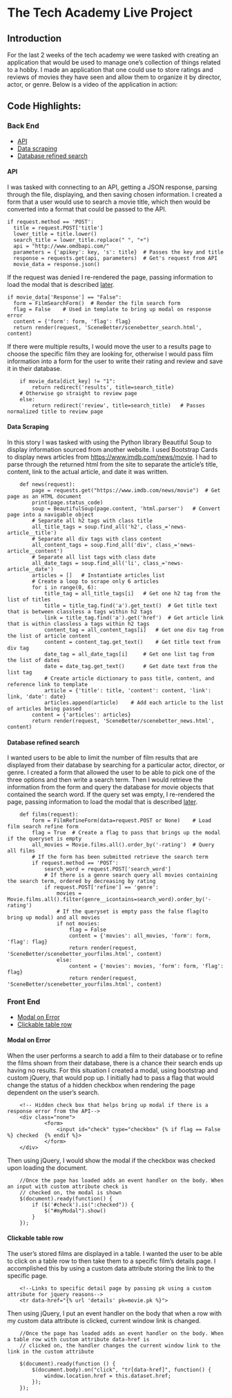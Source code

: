 # The Tech Academy Live Project

## Introduction
For the last 2 weeks of the tech academy we were tasked with creating an application that would be used to manage one’s collection of things related to a hobby. I made an application that one could use to store ratings and reviews of movies they have seen and allow them to organize it by director, actor, or genre. Below is a video of the application in action:

## Code Highlights:
### Back End
* [API](#api)
* [Data scraping](#data-scraping)
* [Database refined search](#database-refined-search)

#### API
I was tasked with connecting to an API, getting a JSON response, parsing through the file, displaying, and then saving chosen information. I created a form that a user would use to search a movie title, which then would be converted into a format that could be passed to the API.

    if request.method == 'POST':
      title = request.POST['title']
      lower_title = title.lower()
      search_title = lower_title.replace(" ", "+")
      api = "http://www.omdbapi.com/"
      parameters = {'apikey': key, 's': title}  # Passes the key and title
      response = requests.get(api, parameters)  # Get's request from API
      movie_data = response.json()
    
If the request was denied I re-rendered the page, passing information to load the modal that is described [later](#modal-on-error).

    if movie_data['Response'] == "False":
      form = FilmSearchForm()  # Render the film search form
      flag = False    # Used in template to bring up modal on response error
      content = {'form': form, 'flag': flag}
      return render(request, 'SceneBetter/scenebetter_search.html', content)

If there were multiple results, I would move the user to a results page to choose the specific film they are looking for, otherwise I would pass film information into a form for the user to write their rating and review and save it in their database.

        if movie_data[dict_key] != "1":
            return redirect('results', title=search_title)
        # Otherwise go straight to review page
        else:
            return redirect('review', title=search_title)   # Passes normalized title to review page

#### Data Scraping
In this story I was tasked with using the Python library Beautiful Soup to display information sourced from another website. I used Bootstrap Cards to display news articles from https://www.imdb.com/news/movie. I had to parse through the returned html from the site to separate the article’s title, content, link to the actual article, and date it was written.
        
        def news(request):
            page = requests.get("https://www.imdb.com/news/movie")  # Get page as an HTML document
            print(page.status_code)
            soup = BeautifulSoup(page.content, 'html.parser')   # Convert page into a navigable object
            # Separate all h2 tags with class title
            all_title_tags = soup.find_all('h2', class_='news-article__title')
            # Separate all div tags with class content
            all_content_tags = soup.find_all('div', class_='news-article__content')
            # Separate all list tags with class date
            all_date_tags = soup.find_all('li', class_='news-article__date')
            articles = []   # Instantiate articles list
            # Create a loop to scrape only 6 articles
            for i in range(0, 6):
                title_tag = all_title_tags[i]   # Get one h2 tag from the list of titles
                title = title_tag.find('a').get_text()  # Get title text that is between classless a tags within h2 tags
                link = title_tag.find('a').get('href')  # Get article link that is within classless a tags within h2 tags
                content_tag = all_content_tags[i]   # Get one div tag from the list of article content
                content = content_tag.get_text()    # Get title text from div tag
                date_tag = all_date_tags[i]     # Get one list tag from the list of dates
                date = date_tag.get_text()      # Get date text from the list tag
                # Create article dictionary to pass title, content, and reference link to template
                article = {'title': title, 'content': content, 'link': link, 'date': date}
                articles.append(article)    # Add each article to the list of articles being passed
            content = {'articles': articles}
            return render(request, 'SceneBetter/scenebetter_news.html', content)
            
#### Database refined search
I wanted users to be able to limit the number of film results that are displayed from their database by searching for a particular actor, director, or genre. I created a form that allowed the user to be able to pick one of the three options and then write a search term. Then I would retrieve the information from the form and query the database for movie objects that contained the search word. If the query set was empty, I re-rendered the page, passing information to load the modal that is described [later](#modal-on-error).

        def films(request):
            form = FilmRefineForm(data=request.POST or None)    # Load film search refine form
            flag = True  # Create a flag to pass that brings up the modal if the queryset is empty
            all_movies = Movie.films.all().order_by('-rating')  # Query all films
            # If the form has been submitted retrieve the search term
            if request.method == 'POST':
                search_word = request.POST['search_word']
                # If there is a genre search query all movies containing the search term, ordered by decreasing by rating
                if request.POST['refine'] == 'genre':
                    movies = Movie.films.all().filter(genre__icontains=search_word).order_by('-rating')
                    # If the queryset is empty pass the false flag(to bring up modal) and all movies
                    if not movies:
                        flag = False
                        content = {'movies': all_movies, 'form': form, 'flag': flag}
                        return render(request, 'SceneBetter/scenebetter_yourfilms.html', content)
                    else:
                        content = {'movies': movies, 'form': form, 'flag': flag}
                        return render(request, 'SceneBetter/scenebetter_yourfilms.html', content)

### Front End
* [Modal on Error](#modal-on-error)
* [Clickable table row](#clickable-table-row)

#### Modal on Error
When the user performs a search to add a film to their database or to refine the films shown from their database, there is a chance their search ends up having no results. For this situation I created a modal, using bootstrap and custom jQuery, that would pop up. I initially had to pass a flag that would change the status of a hidden checkbox when rendering the page dependent on the user’s search.

        <!-- Hidden check box that helps bring up modal if there is a response error from the API-->
        <div class="none">
                <form>
                    <input id="check" type="checkbox" {% if flag == False %} checked  {% endif %}>
                </form>
        </div>
        
Then using jQuery, I would show the modal if the checkbox was checked upon loading the document.

        //Once the page has loaded adds an event handler on the body. When an input with custom attribute check is
        // checked on, the modal is shown
        $(document).ready(function() {
            if ($('#check').is(":checked")) {
                $("#myModal").show()
            }
        });

#### Clickable table row
The user’s stored films are displayed in a table. I wanted the user to be able to click on a table row to then take them to a specific film’s details page. I accomplished this by using a custom data attribute storing the link to the specific page.

        <!--Links to specific detail page by passing pk using a custom attribute for jquery reasons-->
        <tr data-href="{% url 'details' pk=movie.pk %}">
        
Then using jQuery, I put an event handler on the body that when a row with my custom data attribute is clicked, current window link is changed.

        //Once the page has loaded adds an event handler on the body. When a table row with custom attribute data-href is
        // clicked on, the handler changes the current window link to the link in the custom attribute

        $(document).ready(function () {
            $(document.body).on("click", "tr[data-href]", function() {
                window.location.href = this.dataset.href;
            });
        });

